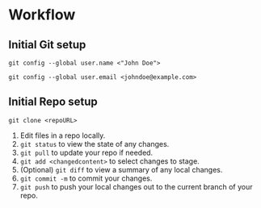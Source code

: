 # Workflow

## Initial Git setup
`git config --global user.name <"John Doe">`

`git config --global user.email <johndoe@example.com>`

## Initial Repo setup

`git clone <repoURL>`

1. Edit files in a repo locally.
2. `git status` to view the state of any changes.
3. `git pull` to update your repo if needed.
3. `git add <changedcontent>` to select changes to stage.
4. (Optional) `git diff` to view a summary of any local changes.
5. `git commit -m` to commit your changes.
6. `git push` to push your local changes out to the current branch of your repo.
